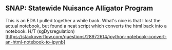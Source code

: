 ## SNAP: Statewide Nuisance Alligator Program

This is an EDA I pulled together a while back. What's nice is that I lost the actual notebook, but found a neat script which converts the html back into a notebook. H/T (sgDysregulation)[https://stackoverflow.com/questions/28972614/ipython-notebook-convert-an-html-notebook-to-ipynb]
